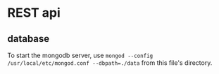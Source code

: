 # REST api

## database

To start the mongodb server, use `mongod --config /usr/local/etc/mongod.conf --dbpath=./data` from this file's directory.
